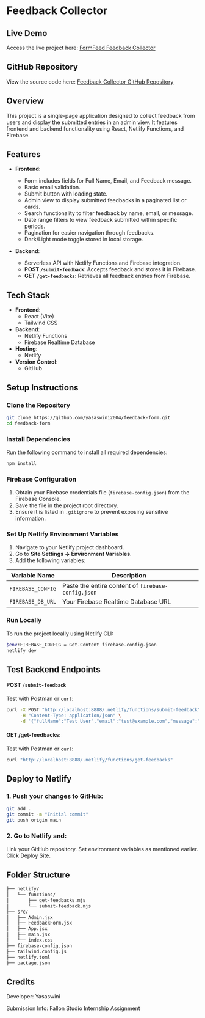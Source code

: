 # **Feedback Collector**

## **Live Demo**
Access the live project here: [FormFeed Feedback Collector](https://formfeed.netlify.app/)

## **GitHub Repository**
View the source code here: [Feedback Collector GitHub Repository](https://github.com/yasaswini2004/feedback-form)


## **Overview**
This project is a single-page application designed to collect feedback from users and display the submitted entries in an admin view. It features frontend and backend functionality using React, Netlify Functions, and Firebase.


## **Features**
- **Frontend**:
  - Form includes fields for Full Name, Email, and Feedback message.
  - Basic email validation.
  - Submit button with loading state.
  - Admin view to display submitted feedbacks in a paginated list or cards.
  - Search functionality to filter feedback by name, email, or message.
  - Date range filters to view feedback submitted within specific periods.
  - Pagination for easier navigation through feedbacks.
  - Dark/Light mode toggle stored in local storage.

- **Backend**:
  - Serverless API with Netlify Functions and Firebase integration.
  - **POST `/submit-feedback`**: Accepts feedback and stores it in Firebase.
  - **GET `/get-feedbacks`**: Retrieves all feedback entries from Firebase.


## **Tech Stack**
- **Frontend**:
  - React (Vite)
  - Tailwind CSS
- **Backend**:
  - Netlify Functions
  - Firebase Realtime Database
- **Hosting**:
  - Netlify
- **Version Control**:
  - GitHub


## **Setup Instructions**

### **Clone the Repository**
```bash
git clone https://github.com/yasaswini2004/feedback-form.git
cd feedback-form
```


### **Install Dependencies**
Run the following command to install all required dependencies:

```bash
npm install
```

### **Firebase Configuration**
1. Obtain your Firebase credentials file (`firebase-config.json`) from the Firebase Console.
2. Save the file in the project root directory.
3. Ensure it is listed in `.gitignore` to prevent exposing sensitive information.

### **Set Up Netlify Environment Variables**
1. Navigate to your Netlify project dashboard.
2. Go to **Site Settings → Environment Variables**.
3. Add the following variables:

| Variable Name      | Description                                         |
|--------------------|-----------------------------------------------------|
| `FIREBASE_CONFIG`  | Paste the entire content of `firebase-config.json` |
| `FIREBASE_DB_URL`  | Your Firebase Realtime Database URL                |

### **Run Locally**
To run the project locally using Netlify CLI:

```bash
$env:FIREBASE_CONFIG = Get-Content firebase-config.json
netlify dev
```
## **Test Backend Endpoints**

#### POST `/submit-feedback`
Test with Postman or `curl`:

```bash
curl -X POST "http://localhost:8888/.netlify/functions/submit-feedback" \
     -H "Content-Type: application/json" \
     -d '{"fullName":"Test User","email":"test@example.com","message":"Hello!"}'
```
#### GET /get-feedbacks:
Test with Postman or `curl`:

```bash
curl "http://localhost:8888/.netlify/functions/get-feedbacks"
```


## **Deploy to Netlify**
### **1. Push your changes to GitHub:**
```bash
git add .
git commit -m "Initial commit"
git push origin main
```

### **2. Go to Netlify and:**
Link your GitHub repository.
Set environment variables as mentioned earlier.
Click Deploy Site.

## **Folder Structure**
```bash
├── netlify/
│   └── functions/
│       ├── get-feedbacks.mjs
│       └── submit-feedback.mjs
├── src/
│   ├── Admin.jsx
│   ├── FeedbackForm.jsx
│   ├── App.jsx
│   ├── main.jsx
│   └── index.css
├── firebase-config.json
├── tailwind.config.js
├── netlify.toml
├── package.json
```

## **Credits**
Developer: Yasaswini

Submission Info: Fallon Studio Internship Assignment

